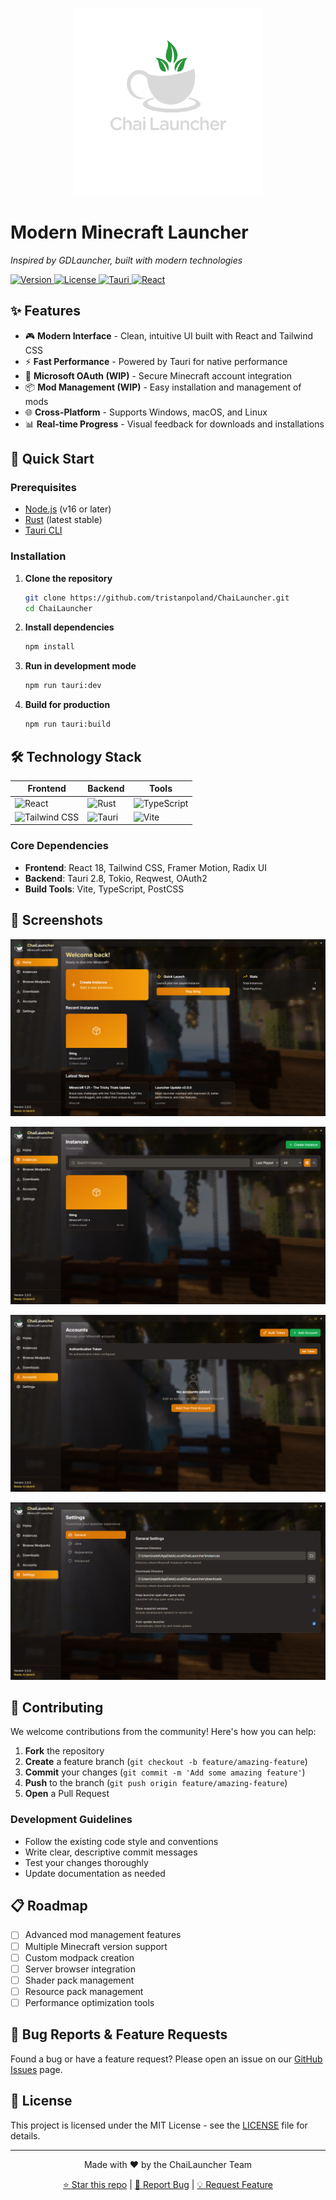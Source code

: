 <p align="center">
  <img src="./branding/transparent-text.svg" alt="ChaiLauncher Logo" width="300" height="300">
</p>

# Modern Minecraft Launcher

*Inspired by GDLauncher, built with modern technologies*

<p align="">
  <a href="https://github.com/shield/ChaiLauncher">
    <img src="https://img.shields.io/badge/version-0.2.0-blue.svg" alt="Version">
  </a>
  <a href="LICENSE">
    <img src="https://img.shields.io/badge/license-MIT-green.svg" alt="License">
  </a>
  <a href="https://tauri.app/">
    <img src="https://img.shields.io/badge/Tauri-2.8.2-orange.svg" alt="Tauri">
  </a>
  <a href="https://reactjs.org/">
    <img src="https://img.shields.io/badge/React-18.2.0-61dafb.svg" alt="React">
  </a>
</p>

## ✨ Features

- 🎮 **Modern Interface** - Clean, intuitive UI built with React and Tailwind CSS
- ⚡ **Fast Performance** - Powered by Tauri for native performance
- 🔐 **Microsoft OAuth (WIP)** - Secure Minecraft account integration
- 📦 **Mod Management (WIP)** - Easy installation and management of mods
- 🌐 **Cross-Platform** - Supports Windows, macOS, and Linux
- 📊 **Real-time Progress** - Visual feedback for downloads and installations

## 🚀 Quick Start

### Prerequisites

- [Node.js](https://nodejs.org/) (v16 or later)
- [Rust](https://www.rust-lang.org/tools/install) (latest stable)
- [Tauri CLI](https://tauri.app/v1/guides/getting-started/prerequisites)

### Installation

1. **Clone the repository**
   ```bash
   git clone https://github.com/tristanpoland/ChaiLauncher.git
   cd ChaiLauncher
   ```

2. **Install dependencies**
   ```bash
   npm install
   ```

3. **Run in development mode**
   ```bash
   npm run tauri:dev
   ```

4. **Build for production**
   ```bash
   npm run tauri:build
   ```

## 🛠️ Technology Stack

<div align="center">

| Frontend | Backend | Tools |
|----------|---------|-------|
| ![React](https://img.shields.io/badge/React-20232A?style=for-the-badge&logo=react&logoColor=61DAFB) | ![Rust](https://img.shields.io/badge/Rust-000000?style=for-the-badge&logo=rust&logoColor=white) | ![TypeScript](https://img.shields.io/badge/TypeScript-007ACC?style=for-the-badge&logo=typescript&logoColor=white) |
| ![Tailwind CSS](https://img.shields.io/badge/Tailwind_CSS-38B2AC?style=for-the-badge&logo=tailwind-css&logoColor=white) | ![Tauri](https://img.shields.io/badge/Tauri-FFC131?style=for-the-badge&logo=Tauri&logoColor=white) | ![Vite](https://img.shields.io/badge/Vite-646CFF?style=for-the-badge&logo=vite&logoColor=white) |

</div>

### Core Dependencies

- **Frontend**: React 18, Tailwind CSS, Framer Motion, Radix UI
- **Backend**: Tauri 2.8, Tokio, Reqwest, OAuth2
- **Build Tools**: Vite, TypeScript, PostCSS

## 📱 Screenshots

![Home](./images/homescreen.png)

![Instances](./images/instances.png)

![accounts](./images/accounts.png)

![settings](./images/settings.png)


## 🤝 Contributing

We welcome contributions from the community! Here's how you can help:

1. **Fork** the repository
2. **Create** a feature branch (`git checkout -b feature/amazing-feature`)
3. **Commit** your changes (`git commit -m 'Add some amazing feature'`)
4. **Push** to the branch (`git push origin feature/amazing-feature`)
5. **Open** a Pull Request

### Development Guidelines

- Follow the existing code style and conventions
- Write clear, descriptive commit messages
- Test your changes thoroughly
- Update documentation as needed

## 📋 Roadmap

- [ ] Advanced mod management features
- [ ] Multiple Minecraft version support
- [ ] Custom modpack creation
- [ ] Server browser integration
- [ ] Shader pack management
- [ ] Resource pack management
- [ ] Performance optimization tools

## 🐛 Bug Reports & Feature Requests

Found a bug or have a feature request? Please open an issue on our [GitHub Issues](https://github.com/tristanpoland/ChaiLauncher/issues) page.

## 📄 License

This project is licensed under the MIT License - see the [LICENSE](LICENSE) file for details.

---

<div align="center">
  <p>Made with ❤️ by the ChaiLauncher Team</p>
  <p>
    <a href="https://github.com/tristanpoland/ChaiLauncher">⭐ Star this repo</a> |
    <a href="https://github.com/tristanpoland/ChaiLauncher/issues">🐛 Report Bug</a> |
    <a href="https://github.com/tristanpoland/ChaiLauncher/issues">💡 Request Feature</a>
  </p>
</div>